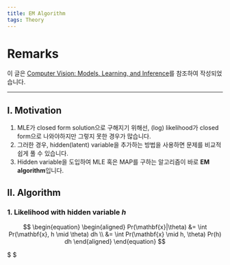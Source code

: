 ```yaml
---
title: EM Algorithm
tags: Theory
---
```


# Remarks
이 글은 [Computer Vision: Models, Learning, and Inference](http://www.computervisionmodels.com/)를 참조하여 작성되었습니다.

<!--more-->

---

## I. Motivation
1) MLE가 closed form solution으로 구해지기 위해선, (log) likelihood가 closed form으로 나와야하지만 그렇지 못한 경우가 많습니다.
2) 그러한 경우, hidden(latent) variable을 추가하는 방법을 사용하면 문제를 비교적 쉽게 풀 수 있습니다.
3) Hidden variable을 도입하여 MLE 혹은 MAP를 구하는 알고리즘이 바로 **EM algorithm**입니다.

## II. Algorithm
### 1. Likelihood with hidden variable $h$


$$ \begin{equation}
\begin{aligned}
    Pr(\mathbf{x}|\theta)
    &= \int Pr(\mathbf{x}, h \mid \theta) dh \\
    &= \int Pr(\mathbf{x} \mid h, \theta) Pr(h) dh
\end{aligned}
\end{equation} $$

$  $
